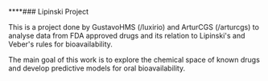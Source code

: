 ****### Lipinski Project

This is a project done by GustavoHMS (/luxirio) and ArturCGS (/arturcgs) to analyse data from FDA approved drugs and its relation to Lipinski's and Veber's rules for bioavailability.

The main goal of this work is to explore the chemical space of known drugs and develop predictive models for oral bioavailability.
